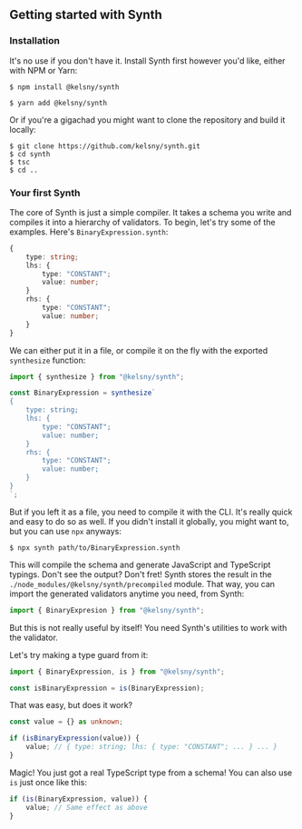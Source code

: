 ## Getting started with Synth

### Installation

It's no use if you don't have it.
Install Synth first however you'd like, either with NPM or Yarn:

```
$ npm install @kelsny/synth
```

```
$ yarn add @kelsny/synth
```

Or if you're a gigachad you might want to clone the repository and build it locally:

```
$ git clone https://github.com/kelsny/synth.git
$ cd synth
$ tsc
$ cd ..
```

### Your first Synth

The core of Synth is just a simple compiler.
It takes a schema you write and compiles it into a hierarchy of validators.
To begin, let's try some of the examples.
Here's `BinaryExpression.synth`:

```ts
{
    type: string;
    lhs: {
        type: "CONSTANT";
        value: number;
    }
    rhs: {
        type: "CONSTANT";
        value: number;
    }
}
```

We can either put it in a file, or compile it on the fly with the exported `synthesize` function:

```ts
import { synthesize } from "@kelsny/synth";

const BinaryExpression = synthesize`
{
    type: string;
    lhs: {
        type: "CONSTANT";
        value: number;
    }
    rhs: {
        type: "CONSTANT";
        value: number;
    }
}
`;
```

But if you left it as a file, you need to compile it with the CLI.
It's really quick and easy to do so as well.
If you didn't install it globally, you might want to, but you can use `npx` anyways:

```
$ npx synth path/to/BinaryExpression.synth
```

This will compile the schema and generate JavaScript and TypeScript typings.
Don't see the output?
Don't fret!
Synth stores the result in the `./node_modules/@kelsny/synth/precompiled` module.
That way, you can import the generated validators anytime you need, from Synth:

```ts
import { BinaryExpresion } from "@kelsny/synth";
```

But this is not really useful by itself!
You need Synth's utilities to work with the validator.

Let's try making a type guard from it:

```ts
import { BinaryExpression, is } from "@kelsny/synth";

const isBinaryExpression = is(BinaryExpression);
```

That was easy, but does it work?

```ts
const value = {} as unknown;

if (isBinaryExpression(value)) {
    value; // { type: string; lhs: { type: "CONSTANT"; ... } ... }
}
```

Magic!
You just got a real TypeScript type from a schema!
You can also use `is` just once like this:

```ts
if (is(BinaryExpression, value)) {
    value; // Same effect as above
}
```
